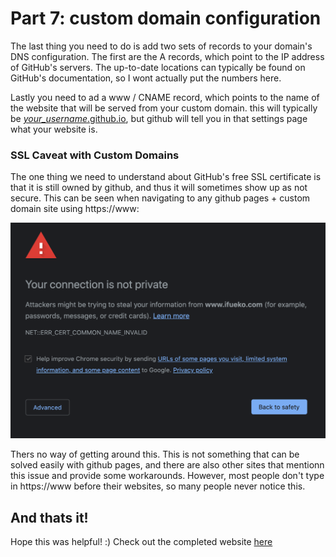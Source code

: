 # Part 7: custom domain configuration

The last thing you need to do is add two sets of records to your domain's DNS configuration. The first are the A records, which point to the IP address of GitHub's servers. The up-to-date locations can typically be found on GitHub's documentation, so I wont actually put the numbers here.

Lastly you need to ad a www / CNAME record, which points to the name of the website that will be served from your custom domain. this will typically be [*your_username*.github.io](#), but github will tell you in that settings page what your website is.

### SSL Caveat with Custom Domains

The one thing we need to understand about GitHub's free SSL certificate is that it is still owned by github, and thus it will sometimes show up as not secure. This can be seen when navigating to any github pages + custom domain site using https://www:

![caveat](img/SSL_Caveat.png)

Thers no way of getting around this. This is not something that can be solved easily with github pages, and there are also other sites that mentionn this issue and provide some workarounds. However, most people don't type in https://www before their websites, so many people never notice this.


## And thats it!
Hope this was helpful! :)
Check out the completed website [here](www.ifueko.com/personal_website_tutorial/full_website)
